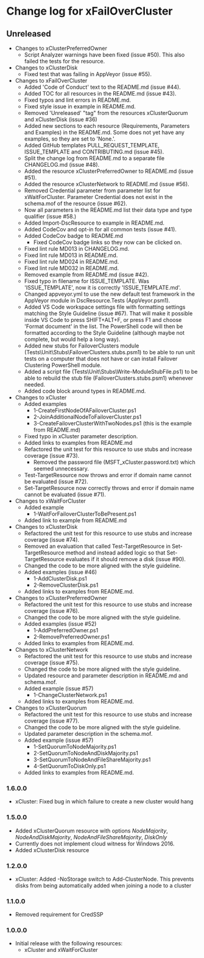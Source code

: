 # Change log for xFailOverCluster

## Unreleased

- Changes to xClusterPreferredOwner
  - Script Analyzer warnings have been fixed (issue #50). This also failed the
    tests for the resource.
- Changes to xClusterDisk
  - Fixed test that was failing in  AppVeyor (issue #55).
- Changes to xFailOverCluster
  - Added 'Code of Conduct' text to the README.md (issue #44).
  - Added TOC for all resources in the README.md (issue #43).
  - Fixed typos and lint errors in README.md.
  - Fixed style issue in example in README.md.
  - Removed 'Unreleased' "tag" from the resources xClusterQuorum and
    xClusterDisk (issue #36)
  - Added new sections to each resource (Requirements, Parameters and Examples)
    in the README.md. Some does not yet have any examples, so they are set to
    'None.'.
  - Added GitHub templates PULL\_REQUEST\_TEMPLATE, ISSUE_TEMPLATE and
    CONTRIBUTING.md (issue #45).
  - Split the change log from README.md to a separate file CHANGELOG.md
    (issue #48).
  - Added the resource xClusterPreferredOwner to README.md (issue #51).
  - Added the resource xClusterNetwork to README.md (issue #56).
  - Removed Credential parameter from parameter list for xWaitForCluster.
    Parameter Credential does not exist in the schema.mof of the resource
    (issue #62).
  - Now all parameters in the README.md list their data type and type qualifier
    (issue #58.)
  - Added Import-DscResource to example in README.md.
  - Added CodeCov and opt-in for all common tests (issue #41).
  - Added CodeCov badge to README.md
    - Fixed CodeCov badge links so they now can be clicked on.
  - Fixed lint rule MD013 in CHANGELOG.md.
  - Fixed lint rule MD013 in README.md.
  - Fixed lint rule MD024 in README.md.
  - Fixed lint rule MD032 in README.md.
  - Removed example from README.md (issue #42).
  - Fixed typo in filename for ISSUE\_TEMPLATE. Was 'ISSUE\_TEMPLATE', now it is
    correctly 'ISSUE\_TEMPLATE.md'.
  - Changed appveyor.yml to use the new default test framework in the AppVeyor
    module in DscResource.Tests (AppVeyor.psm1).
  - Added VS Code workspace settings file with formatting settings matching the
    Style Guideline (issue #67). That will make it possible inside VS Code to
    press SHIFT+ALT+F, or press F1 and choose 'Format document' in the list. The
    PowerShell code will then be formatted according to the Style Guideline
    (although maybe not complete, but would help a long way).
  - Added new stubs for FailoverClusters module
    (Tests\Unit\Stubs\FailoverClusters.stubs.psm1) to be able to run unit tests
    on a computer that does not have or can install Failover Clustering
    PowerShell module.
  - Added a script file (Tests\Unit\Stubs\Write-ModuleStubFile.ps1) to be able
    to rebuild the stub file (FailoverClusters.stubs.psm1) whenever needed.
  - Added code block around types in README.md.
- Changes to xCluster
  - Added examples
    - 1-CreateFirstNodeOfAFailoverCluster.ps1
    - 2-JoinAdditionalNodeToFailoverCluster.ps1
    - 3-CreateFailoverClusterWithTwoNodes.ps1 (this is the example from README.md)
  - Fixed typo in xCluster parameter description.
  - Added links to examples from README.md
  - Refactored the unit test for this resource to use stubs and increase coverage
    (issue #73).
    - Removed the password file (MSFT_xCluster.password.txt) which seemed unnecessary.
  - Test-TargetResource now throws and error if domain name cannot be evaluated
    (issue #72).
  - Set-TargetResource now correctly throws and error if domain name cannot be
    evaluated (issue #71).
- Changes to xWaitForCluster
  - Added example
    - 1-WaitForFailoverClusterToBePresent.ps1
  - Added link to example from README.md
- Changes to xClusterDisk
  - Refactored the unit test for this resource to use stubs and increase coverage
    (issue #74).
  - Removed an evaluation that called Test-TargetResource in Set-TargetResource
    method and instead added logic so that Set-TargetResource evaluates if it
    should remove a disk (issue #90).
  - Changed the code to be more aligned with the style guideline.
  - Added examples (issue #46)
    - 1-AddClusterDisk.ps1
    - 2-RemoveClusterDisk.ps1
  - Added links to examples from README.md.
- Changes to xClusterPreferredOwner
  - Refactored the unit test for this resource to use stubs and increase coverage
    (issue #76).
  - Changed the code to be more aligned with the style guideline.
  - Added examples (issue #52)
    - 1-AddPreferredOwner.ps1
    - 2-RemovePreferredOwner.ps1
  - Added links to examples from README.md.
- Changes to xClusterNetwork
  - Refactored the unit test for this resource to use stubs and increase coverage
    (issue #75).
  - Changed the code to be more aligned with the style guideline.
  - Updated resource and parameter description in README.md and schema.mof.
  - Added example (issue #57)
    - 1-ChangeClusterNetwork.ps1
  - Added links to examples from README.md.
- Changes to xClusterQuorum
  - Refactored the unit test for this resource to use stubs and increase coverage
    (issue #77).
  - Changed the code to be more aligned with the style guideline.
  - Updated parameter description in the schema.mof.
  - Added example (issue #57)
    - 1-SetQuorumToNodeMajority.ps1
    - 2-SetQuorumToNodeAndDiskMajority.ps1
    - 3-SetQuorumToNodeAndFileShareMajority.ps1
    - 4-SetQuorumToDiskOnly.ps1
  - Added links to examples from README.md.

### 1.6.0.0

- xCluster: Fixed bug in which failure to create a new cluster would hang

### 1.5.0.0

- Added xClusterQuorum resource with options *NodeMajority*,
  *NodeAndDiskMajority*, *NodeAndFileShareMajority*, *DiskOnly*
- Currently does not implement cloud witness for Windows 2016.
- Added xClusterDisk resource

### 1.2.0.0

- xCluster: Added -NoStorage switch to Add-ClusterNode. This prevents disks from
  being automatically added when joining a node to a cluster

### 1.1.0.0

- Removed requirement for CredSSP

### 1.0.0.0

- Initial release with the following resources:
  - xCluster and xWaitForCluster
